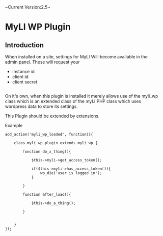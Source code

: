 
~Current Version:2.5~

# MyLI WP Plugin

## Introduction

When installed on a site, settings for MyLI Will become available in the admin panel. These will request your

- instance id
- client id
- client secret

##

On it's own, when this plugin is installed it merely allows use of the myli_wp class which is an extended class of the myLI PHP class which uses wordpress data to store its settings. 

This Plugin should be extended by extensions. 

Example

    add_action('myli_wp_loaded', function(){
    
    	class myli_wp_plugin extends myli_wp { 
        
			function do_a_thing(){
			
				$this->myli->get_access_token();
				
				if($this->myli->has_access_token()){
					wp_die('user is logged in');
				}
			
			}
			
			function after_load(){
			
				$this->do_a_thing();
			
			}
		
		
		}
    });
    
    
